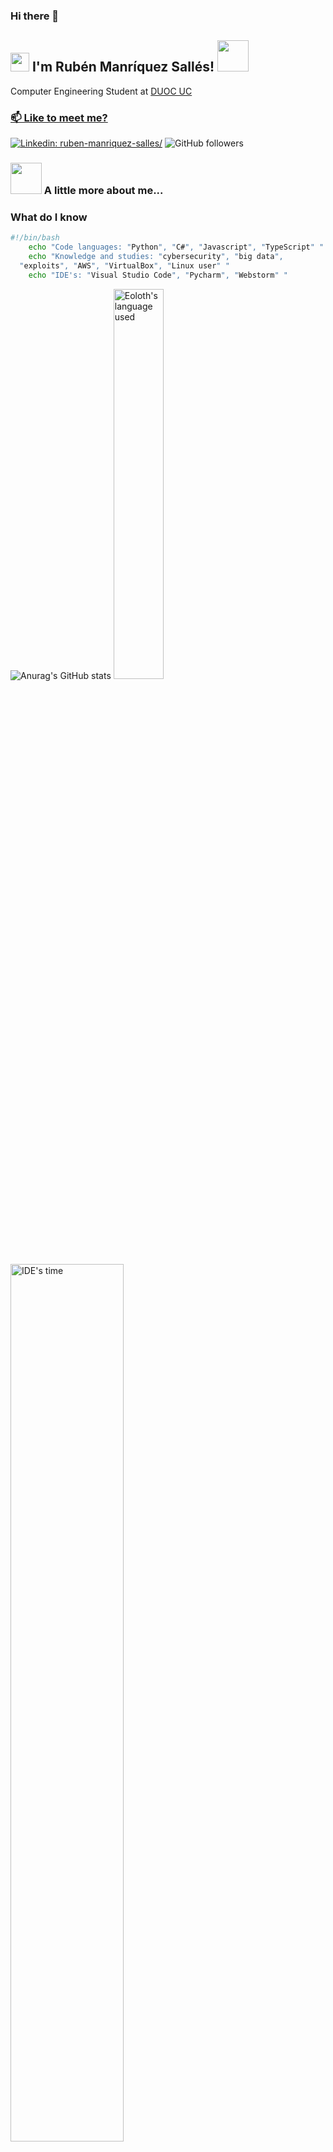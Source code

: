 ### Hi there 👋

<h2><img src="https://emojis.slackmojis.com/emojis/images/1643514389/3643/cool-doge.gif?1643514389" width="30"/> I'm Rubén Manríquez Sallés! 
  <img src="https://emojis.slackmojis.com/emojis/images/1643515329/13477/abra_pokemon.gif?1643515329" width="50"></h2>
  <p>Computer Engineering Student at <a href="https://www.duoc.cl/">DUOC UC
</p>

  ### 📫 Like to meet me?
[![Linkedin: ruben-manriquez-salles/](https://img.shields.io/badge/linkedin-ruben--manriquez--salles-skyblue?style=flat-square&logo=Linkedin&logoColor=white&link=https://www.linkedin.com/in/ruben-manriquez-salles/)](https://www.linkedin.com/in/ruben-manriquez-salles/)
![GitHub followers](https://img.shields.io/github/followers/eoloth?label=Follow&style=social)


### <img src="https://emojis.slackmojis.com/emojis/images/1643514559/5584/deployparrot.gif?1643514559" width="50"> A little more about me...  

### What do I know

```bash
#!/bin/bash
    echo "Code languages: "Python", "C#", "Javascript", "TypeScript" "
    echo "Knowledge and studies: "cybersecurity", "big data", 
  "exploits", "AWS", "VirtualBox", "Linux user" "
    echo "IDE's: "Visual Studio Code", "Pycharm", "Webstorm" "
```

![Anurag's GitHub stats](https://github-readme-stats.vercel.app/api?username=Eoloth&show_icons=true&theme=gruvbox)
</a>
<a href="https://github.com/Eoloth/Eoloth"><img alt="Eoloth's language used" src="https://github-readme-stats.vercel.app/api/top-langs/?username=Eoloth&layout=compact&langs_count=8&theme=gruvbox" width=40%/></a>
<img alt="IDE's time" src="https://wakatime.com/share/@eoloth/8b86b760-23e7-41c3-8fd0-33298d966fcd.svg" width=60%>

### Coding Stats
<!--START_SECTION:waka-->

```text
JavaScript   14 hrs 45 mins  ████████████████▒░░░░░░░░   65.77 %
HTML         6 hrs 22 mins   ███████░░░░░░░░░░░░░░░░░░   28.44 %
CSS          1 hr 17 mins    █▒░░░░░░░░░░░░░░░░░░░░░░░   05.72 %
Text         0 secs          ░░░░░░░░░░░░░░░░░░░░░░░░░   00.07 %
```

<!--END_SECTION:waka-->

NOTE: Top languages does not indicate my skill level or anything like that. It is just a metric of which languages have been hosted by me on GitHub based on the usage across repositories. There are others which I haven't put up on GitHub.

<img width="1582" alt="Captura de Pantalla 2022-06-25 a la(s) 14 04 53" src="https://user-images.githubusercontent.com/53416886/175785381-04bbb8e6-c5d4-474c-bcf3-0a21c8dabc2b.png">
